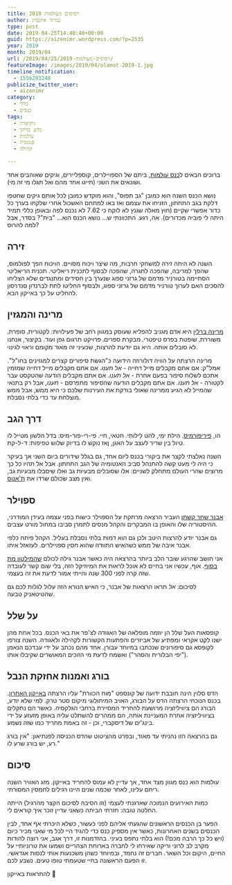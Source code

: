 ```yaml
---
title: רסיסים מעולמות 2019
author: נמרוד איזנברג
type: post
date: 2019-04-25T14:40:48+00:00
guid: https://aizenimr.wordpress.com/?p=2535
year: 2019
month: 2019/04
url: /2019/04/25/רסיסים-מעולמות-2019/
featureImage: /images/2019/04/olamot-2019-1.jpg
timeline_notification:
  - 1556203248
publicize_twitter_user:
  - aizenimr
category:
  - כללי
  - כנסים
tags:
  - גיקיאדה
  - מדע בדיוני
  - עולמות
  - פנטסיה
  - קהילה

---
```

ברוכים הבאים ל[כנס עולמות][1], ביתם של הספויילרים, קוספליירים, וגיקים שאוהבים אחד ושונאים את השני (תייגו אחד מהם ואל תגלו מי זה מי).

נושא הכנס השנה הוא כמובן "גב תפוס", והוא מוקדש כמובן לכל אותם גיקים שחטפו דלקת בגב התחתון, הזניחו את עצמם ואז באו למתחם האשכול אחרי שלקחו בערך כל כדור אפשרי שקיים (חוץ מאלה שגנץ לא לוקח כי 7.62 לא נכנס לפה ובאופן כללי תמיד היתה לי פוביה מכדורים). אה, רגע. התכוונתי ש... נושא הכנס הוא... "בית"? בסדר, אבל למה להרוס?

## זירה

השנה לא היתה זירה למשחקי חרבות, מה שיצר ויכוח מסויים. הויכוח הפך לפולמוס, שהפך למריבה, שהפכה לתגרה, שהפכה לבסוף לתכנית ריאליטי. תכנית הריאליטי הסתיימה בטורניר מדמם של גרזני ספוג שנערך בין חסידים ומתנגדים שלא הצליחו להסכים האם לערוך טורניר מדמם של גרזני ספוג, ולבסוף החליטו לתת לברנדון סנדרסון להחליט על כך באייקון הבא.

## מרינה והמגזין

[מרינה ברלין][2] היא אדם מגניב להפליא שעוסק במגוון רחב של פעילויות: <span lang="he-IL">לקטורית</span><span style="font-family:Liberation Serif, serif;"><span lang="en-US">, </span></span><span lang="he-IL">סופרת</span><span style="font-family:Liberation Serif, serif;"><span lang="en-US">, </span></span><span lang="he-IL">משוררת</span><span style="font-family:Liberation Serif, serif;"><span lang="en-US">, </span></span><span lang="he-IL">שופטת בפרס טיפטרי</span><span style="font-family:Liberation Serif, serif;"><span lang="en-US">, </span></span><span lang="he-IL">מבקרת ספרים</span><span style="font-family:Liberation Serif, serif;"><span lang="en-US">, </span></span><span lang="he-IL">פרויקט תרגום גפן ועוד. בקיצור, אנחנו לא סובלים אותה. היא גם יודעת להרצות, שכעיני זה מאוד מקומם וראוי לגינוי.<br /> </span>

מרינה הרצתה על הוויה דולורוזה הידועה כ"הגשת סיפורים קצרים למגזינים בחו"ל". אמל"ק: אם אתם מקבלים מייל דחייה - _אל תענו_. אם אתם מקבלים מייל דחייה שמזמין אתכם לשלוח סיפור בפעם אחרת - _אל תענו._ אם אתם מקבלים הודעה שהטקסט עבר לקטורה - _אל תענו._ אם אתם מקבלים הודעה שהסיפור מתפרסם - _תענו_, אבל רק בתנאי שהמייל לא הגיע ממרינה שאולי בודקת את העירנות שלכם כי היא ממש, אבל ממש מוצלחת עד כדי בלתי נסבלת.

## דרך הגב

הו, [פיריפורמיס][3]. <span lang="HE">הִילת ימַי, להט לֵילוֹתַי. חטאי, חיי. פי-רי-פור-מיס: בדל הלשון מטייל לו טיול בין שריר לעצב על האגן, ןאז נוקש לו בדיוק שלוש טפיפות: ד-ל-קת.<br /> </span>

<span lang="HE">השנה נאלצתי לקצר את ביקורי בכנס ליום אחד, גם בגלל שידורים ביום השני אך בעיקר כי היה לי מעט קשה להתנהל סביב האנטומיה של הגב התחתון. אבל אל תהיו כל כך מרוצים שהרי העולם מתחלק לשניים: אלו שסובלים מבעיות גב ואלו שיסבלו מבעיות גב, ואין מצב שכולם שרדו את <a href="https://www.imdb.com/title/tt4154796/">ת'אנוס</a>.<br /> </span>

## ספוילר

[אבנר שחר קשתן][4] העביר הרצאה מרתקת על הספוילר כישות בפני עצמה בעידן המודרני, ההיסטוריה שלו והאופן בו המבקרים והקהל מנסים לתמרן סביבו במחול מורט עצבים.

גם אבנר יודע להרצות היטב ולכן גם הוא דמות בלתי נסבלת בעליל. הקהל פיתח כלפי אבנר איבה של ממש כשהאיש התוודה שהוא חסין ספויילרים. לעזאזל איתו.

אני חושב שהרגע שובר הלב ביותר בהרצאה היה כאשר אבנר גילה לכולם [שהמילטון מת בסוף][5]. אוף, עכשיו אני בחיים לא אוכל לראות את המיוזיקל הזה, בלי שום קשר לעובדה שזה קרה לפני 300 שנה והייתי אמור לדעת את זה בעצמי.

לסיכום: _אל_ תראו הרצאות של אבנר, כי האיש הנורא הזה עלול לגלות לכם גם שהטיטאניק טבעה.

## על שלל

קופסאות העל שלל הן יוזמה מופלאה של האגודה לצ'פר את באי הכנס. בכל אחת מהן ישנו לקט אקראי ומפתיע של אביזרים והפתעות הקשורות לקהילה ולאגודה. השנה צורפו לקופסא גם סיפורונים שנכתבו במיוחד עבורן. אחד מהם נכתב על ידי עבדכם הנאמן ("יפי הבלורית והסהר") ואשמח לדעת מי הזוכים המאושרים שקיבלו אותו.

## בורג ואמנות אחזקת הנבל

הדס סלוין הינה חובבת ידועה של קונספט "מוח הכוורת" עליו הרצתה [באייקון האחרון][6]. בכנס הנוכחי הרצתה הדס על הבורג, האויב המיתולוגי מיקום סטר טרק. למי שלא יודע, הבורג הם ציוויליזציה מרושעת להחריד המסיירת ברחבי הגלקסיה. כאשר הם נתקלים בציוויליזציה אחרת המעניינת אותה, הם ממהרים להשתלט עליה באופן מזעזע על ידי בינג'ים של דיסקברי, וכן - זה באמת מחריד כמו שזה נשמע.

גם בהרצאה הזו נהניתי עד מאוד, ובפרט מהציטוט שהדס הכניסה לפנתיאון: "אין בורג רע, יש בורג שרע לו."

## סיכום

עולמות הוא כנס מגוון מצד אחד, אך עדיין לא עמוס להחריד באייקון. מזג האוויר השנה ריחם עלינו, לאחר שכמה שנים היינו רגילים לחמסין המסורתי.

כמות האירועים הנמוכה שארגנתי לעצמי (וזו הסיבה לסיכום הקצר מהרגיל) הייתה החלטה טובה: חזרתי הביתה כשאני עדיין זוכר איך קוראים לי.

הפער בן הכנסים הראשונים שהגעתי אליהם לפני כעשור, כשלא היכרתי אף אחד, לבין הכנסים בשנים האחרונות, כאשר אין מספיק כנס כדי להגיד היי לכל מי שאני מכיר כיום (ויש כל כך הרבה מכם!) הוא בלתי נתפס בעיני. בהזדמנות זו, דרך אגב, אני רוצה להודות מקרב לב לרוני וריקה שאירחו לי לחברה בארוחת הצהריים ושמעו את טרוניותיי על החיים, היקום וכל השאר. חברים זה נחמד, ובמיוחד כשהן משכנעות אותי לנסות אגדאשי. זו הפעם הראשונה בחיי שטעמתי טופו טעים. נשבע לכם.

להתראות באייקון 🙂

 [1]: http://2019.olamot-con.org.il/
 [2]: https://marinaberlin.org/
 [3]: https://he.wikipedia.org/wiki/%D7%94%D7%A9%D7%A8%D7%99%D7%A8_%D7%94%D7%90%D7%92%D7%A1%D7%99
 [4]: http://blog.strawjackal.org/
 [5]: https://en.wikipedia.org/wiki/Burr%E2%80%93Hamilton_duel
 [6]: /2018/09/30/%d7%a8%d7%a1%d7%99%d7%a1%d7%99%d7%9d-%d7%9e%d7%90%d7%99%d7%99%d7%a7%d7%95%d7%9f-2018/
